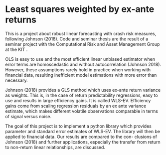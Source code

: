 # Least squares weighted by ex-ante returns 

This is a project about robust linear forecasting with crash risk measures, following Johnson (2018). Code and seminar thesis are the result of a seminar project with the Computational Risk and Asset Management Group at the KIT .

OLS is easy to use and the most efficient linear unbiased estimator when error terms are homoscedastic and without autocorrelation (Johnson 2018). However, these assumptions rarely hold in practice when working with financial data, resulting inefficient model estimations with more error than necessary.

Johnson (2018) provides a GLS method which uses ex-ante return variance as weights. This is, in the case of return predictability regressions, easy to use and results in large efficiency gains. It is called WLS-EV. Efficiency gains come from scaling regression residuals by an ex ante variance estimate, which makes different volatile observations comparable in terms of signal versus noise.

The goal of this project is to implement a python library which provides parameter and standard error estimates of WLS-EV. The library will then be applied to financial data. Our results are compared to the con- clusions of Johnson (2018) and further applications, especially the transfer from return to non-return linear relationships, are discussed.
